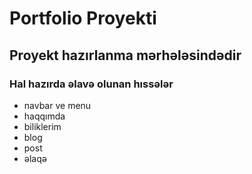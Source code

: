 # Portfolio Proyekti

## Proyekt hazırlanma mərhələsindədir

### Hal hazırda əlavə olunan hıssələr
 * navbar ve menu 
 * haqqımda 
 * biliklerim 
 * blog 
 * post 
 * əlaqə 